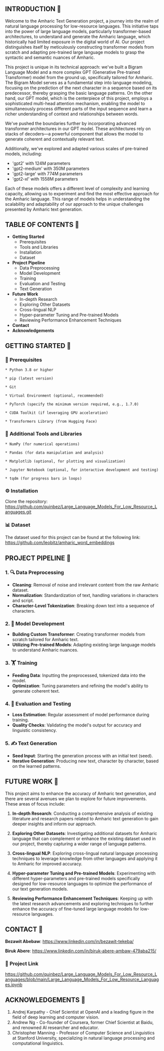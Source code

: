 ## **INTRODUCTION** 📖 
Welcome to the Amharic Text Generation project, a journey into the realm of natural language processing for low-resource languages. This initiative taps into the power of large language models, particularly transformer-based architectures, to understand and generate the Amharic language, which historically had limited exposure in the digital world of AI. Our project distinguishes itself by meticulously constructing transformer models from scratch and adapting pre-trained large language models to grasp the syntactic and semantic nuances of Amharic. 

This project is unique in its technical approach: we've built a Bigram Language Model and a more complex GPT (Generative Pre-trained Transformer) model from the ground up, specifically tailored for Amharic. The Bigram Model serves as a fundamental step into language modeling, focusing on the prediction of the next character in a sequence based on its predecessor, thereby grasping the basic language patterns. On the other hand, our GPT model, which is the centerpiece of this project, employs a sophisticated multi-head attention mechanism, enabling the model to simultaneously process different parts of the input sequence and learn a richer understanding of context and relationships between words.

We've pushed the boundaries further by incorporating advanced transformer architectures in our GPT model. These architectures rely on stacks of decoders—a powerful component that allows the model to generate coherent and contextually relevant text.

Additionally, we've explored and adapted various scales of pre-trained models, including:
* 'gpt2' with 124M parameters
* 'gpt2-medium' with 350M parameters
* 'gpt2-large' with 774M parameters
* 'gpt2-xl' with 1558M parameters

Each of these models offers a different level of complexity and learning capacity, allowing us to experiment and find the most effective approach for the Amharic language. This range of models helps in understanding the scalability and adaptability of our approach to the unique challenges presented by Amharic text generation.

## **TABLE OF CONTENTS** 📑
* **Getting Started**
   * Prerequisites
   * Tools and Libraries
   * Installation
   * Dataset
* **Project Pipeline**
   * Data Preprocessing
   * Model Development
   * Training
   * Evaluation and Testing
   * Text Generation
* **Future Work**
   *  In-depth Research
   *  Exploring Other Datasets
   *  Cross-lingual NLP
   *  Hyper-parameter Tuning and Pre-trained Models
   *  Reviewing Performance Enhancement Techniques
* **Contact**
* **Acknowledgements**

## **GETTING STARTED** 🚀 
### 🔧 **Prerequisites** 
    
    * Python 3.8 or higher
    
    * pip (latest version)
    
    * Git
    
    * Virtual Environment (optional, recommended)
    
    * PyTorch (specify the minimum version required, e.g., 1.7.0)
    
    * CUDA Toolkit (if leveraging GPU acceleration)
    
    * Transformers Library (from Hugging Face)
    
### 🧰 **Additional Tools and Libraries** 

    * NumPy (for numerical operations)
    
    * Pandas (for data manipulation and analysis)
    
    * Matplotlib (optional, for plotting and visualization)
    
    * Jupyter Notebook (optional, for interactive development and testing)
    
    * tqdm (for progress bars in loops)
    
### ⚙️ **Installation**

Clone the repository: 
https://github.com/quinbez/Large_Language_Models_For_Low_Resource_Languages.git

### 📊 **Dataset**
The dataset used for this project can be found at the following link:
https://github.com/leobitz/amharic_word_embeddings

##  PROJECT PIPELINE 🔀
### 1. 🔍 **Data Preprocessing**
* **Cleaning**: Removal of noise and irrelevant content from the raw Amharic dataset.
* **Normalization**: Standardization of text, handling variations in characters and script.
* **Character-Level Tokenization**: Breaking down text into a sequence of characters.
### 2. 🧠 **Model Development**
* **Building Custom Transformer**: Creating transformer models from scratch tailored for Amharic text.
* **Utilizing Pre-trained Models**: Adapting existing large language models to understand Amharic nuances.
### 3. 🏋️ **Training**
* **Feeding Data**: Inputting the preprocessed, tokenized data into the model.
* **Optimization**: Tuning parameters and refining the model's ability to generate coherent text.
### 4. 🔬 **Evaluation and Testing**
* **Loss Estimation**: Regular assessment of model performance during training.
* **Quality Checks**: Validating the model's output for accuracy and linguistic consistency.
### 5. ✍️ **Text Generation**
* **Seed Input**: Starting the generation process with an initial text (seed).
* **Iterative Generation**: Producing new text, character by character, based on the learned patterns.

## **FUTURE WORK** 🔮 
This project aims to enhance the accuracy of Amharic text generation, and there are several avenues we plan to explore for future improvements. These areas of focus include:

1. **In-depth Research**: Conducting a comprehensive analysis of existing literature and research papers related to Amharic text generation to gain deeper insights and inform our approach.

2. **Exploring Other Datasets**: Investigating additional datasets for Amharic language that can complement or enhance the existing dataset used in our project, thereby capturing a wider range of language patterns.

3. **Cross-lingual NLP**: Exploring cross-lingual natural language processing techniques to leverage knowledge from other languages and applying it to Amharic for improved accuracy.

4. **Hyper-parameter Tuning and Pre-trained Models**: Experimenting with different hyper-parameters and pre-trained models specifically designed for low-resource languages to optimize the performance of our text generation models.

5. **Reviewing Performance Enhancement Techniques**: Keeping up with the latest research advancements and exploring techniques to further enhance the accuracy of fine-tuned large language models for low-resource languages.


## **CONTACT** 📧
**Bezawit Abebaw**: https://www.linkedin.com/in/bezawit-tekeba/

**Biruk Abere**: https://www.linkedin.com/in/biruk-abere-ambaw-479aba215/

### 📂 **Project Link** 

https://github.com/quinbez/Large_Language_Models_For_Low_Resource_Languages/blob/main/Large_Language_Models_For_Low_Resource_Languages.ipynb

## **ACKNOWLEDGEMENTS** 🙏
1. Andrej Karpathy - Chief Scientist at OpenAI and a leading figure in the field of deep learning and computer vision.
2. Andrew Ng - Co-founder of Coursera, former Chief Scientist at Baidu, and renowned AI researcher and educator.
3. Christopher Manning - Professor of Computer Science and Linguistics at Stanford University, specializing in natural language processing and computational linguistics.
